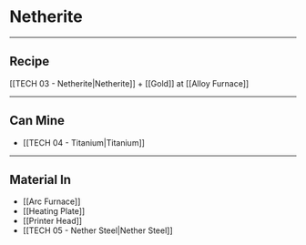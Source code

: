 # Netherite
---
## Recipe
[[TECH 03 - Netherite|Netherite]] + [[Gold]] at [[Alloy Furnace]]

---
## Can Mine
- [[TECH 04 - Titanium|Titanium]]

---
## Material In
- [[Arc Furnace]]
- [[Heating Plate]]
- [[Printer Head]]
- [[TECH 05 - Nether Steel|Nether Steel]]